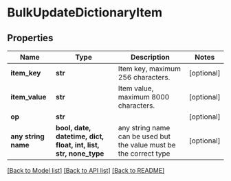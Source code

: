 # BulkUpdateDictionaryItem


## Properties
Name | Type | Description | Notes
------------ | ------------- | ------------- | -------------
**item_key** | **str** | Item key, maximum 256 characters. | [optional] 
**item_value** | **str** | Item value, maximum 8000 characters. | [optional] 
**op** | **str** |  | [optional] 
**any string name** | **bool, date, datetime, dict, float, int, list, str, none_type** | any string name can be used but the value must be the correct type | [optional]

[[Back to Model list]](../README.md#documentation-for-models) [[Back to API list]](../README.md#documentation-for-api-endpoints) [[Back to README]](../README.md)



